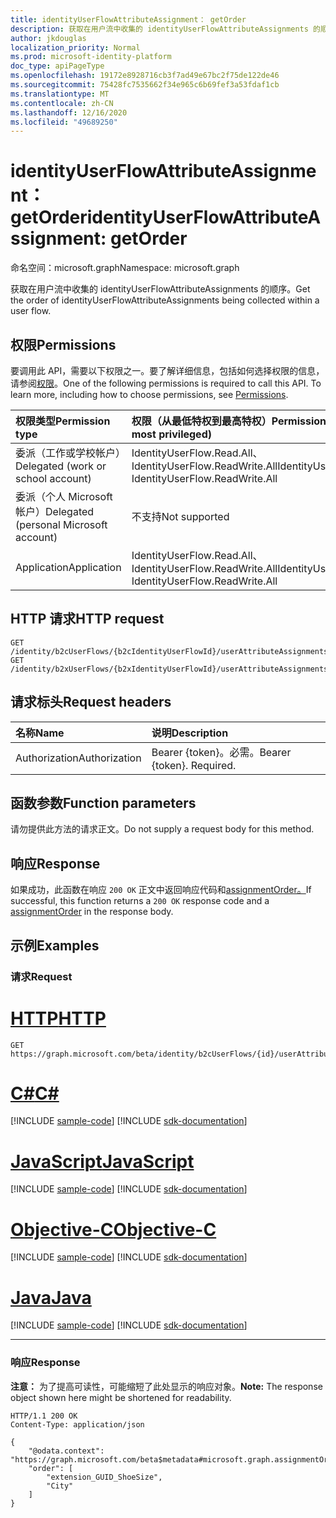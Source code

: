 ```yaml
---
title: identityUserFlowAttributeAssignment： getOrder
description: 获取在用户流中收集的 identityUserFlowAttributeAssignments 的顺序。
author: jkdouglas
localization_priority: Normal
ms.prod: microsoft-identity-platform
doc_type: apiPageType
ms.openlocfilehash: 19172e8928716cb3f7ad49e67bc2f75de122de46
ms.sourcegitcommit: 75428fc7535662f34e965c6b69fef3a53fdaf1cb
ms.translationtype: MT
ms.contentlocale: zh-CN
ms.lasthandoff: 12/16/2020
ms.locfileid: "49689250"
---
```

# <a name="identityuserflowattributeassignment-getorder"></a><span data-ttu-id="61d9f-103">identityUserFlowAttributeAssignment： getOrder</span><span class="sxs-lookup"><span data-stu-id="61d9f-103">identityUserFlowAttributeAssignment: getOrder</span></span>

<span data-ttu-id="61d9f-104">命名空间：microsoft.graph</span><span class="sxs-lookup"><span data-stu-id="61d9f-104">Namespace: microsoft.graph</span></span>

<span data-ttu-id="61d9f-105">获取在用户流中收集的 identityUserFlowAttributeAssignments 的顺序。</span><span class="sxs-lookup"><span data-stu-id="61d9f-105">Get the order of identityUserFlowAttributeAssignments being collected within a user flow.</span></span>

## <a name="permissions"></a><span data-ttu-id="61d9f-106">权限</span><span class="sxs-lookup"><span data-stu-id="61d9f-106">Permissions</span></span>

<span data-ttu-id="61d9f-p101">要调用此 API，需要以下权限之一。要了解详细信息，包括如何选择权限的信息，请参阅[权限](/graph/permissions-reference)。</span><span class="sxs-lookup"><span data-stu-id="61d9f-p101">One of the following permissions is required to call this API. To learn more, including how to choose permissions, see [Permissions](/graph/permissions-reference).</span></span>

|<span data-ttu-id="61d9f-109">权限类型</span><span class="sxs-lookup"><span data-stu-id="61d9f-109">Permission type</span></span>|<span data-ttu-id="61d9f-110">权限（从最低特权到最高特权）</span><span class="sxs-lookup"><span data-stu-id="61d9f-110">Permissions (from least to most privileged)</span></span>|
|:---|:---|
|<span data-ttu-id="61d9f-111">委派（工作或学校帐户）</span><span class="sxs-lookup"><span data-stu-id="61d9f-111">Delegated (work or school account)</span></span>|<span data-ttu-id="61d9f-112">IdentityUserFlow.Read.All、IdentityUserFlow.ReadWrite.All</span><span class="sxs-lookup"><span data-stu-id="61d9f-112">IdentityUserFlow.Read.All, IdentityUserFlow.ReadWrite.All</span></span>|
|<span data-ttu-id="61d9f-113">委派（个人 Microsoft 帐户）</span><span class="sxs-lookup"><span data-stu-id="61d9f-113">Delegated (personal Microsoft account)</span></span>|<span data-ttu-id="61d9f-114">不支持</span><span class="sxs-lookup"><span data-stu-id="61d9f-114">Not supported</span></span>|
|<span data-ttu-id="61d9f-115">Application</span><span class="sxs-lookup"><span data-stu-id="61d9f-115">Application</span></span>|<span data-ttu-id="61d9f-116">IdentityUserFlow.Read.All、IdentityUserFlow.ReadWrite.All</span><span class="sxs-lookup"><span data-stu-id="61d9f-116">IdentityUserFlow.Read.All, IdentityUserFlow.ReadWrite.All</span></span>|

## <a name="http-request"></a><span data-ttu-id="61d9f-117">HTTP 请求</span><span class="sxs-lookup"><span data-stu-id="61d9f-117">HTTP request</span></span>

<!-- {
  "blockType": "ignored"
}
-->

``` http
GET /identity/b2cUserFlows/{b2cIdentityUserFlowId}/userAttributeAssignments/getOrder
GET /identity/b2xUserFlows/{b2xIdentityUserFlowId}/userAttributeAssignments/getOrder
```

## <a name="request-headers"></a><span data-ttu-id="61d9f-118">请求标头</span><span class="sxs-lookup"><span data-stu-id="61d9f-118">Request headers</span></span>

|<span data-ttu-id="61d9f-119">名称</span><span class="sxs-lookup"><span data-stu-id="61d9f-119">Name</span></span>|<span data-ttu-id="61d9f-120">说明</span><span class="sxs-lookup"><span data-stu-id="61d9f-120">Description</span></span>|
|:---|:---|
|<span data-ttu-id="61d9f-121">Authorization</span><span class="sxs-lookup"><span data-stu-id="61d9f-121">Authorization</span></span>|<span data-ttu-id="61d9f-p102">Bearer {token}。必需。</span><span class="sxs-lookup"><span data-stu-id="61d9f-p102">Bearer {token}. Required.</span></span>|

## <a name="function-parameters"></a><span data-ttu-id="61d9f-124">函数参数</span><span class="sxs-lookup"><span data-stu-id="61d9f-124">Function parameters</span></span>

<span data-ttu-id="61d9f-125">请勿提供此方法的请求正文。</span><span class="sxs-lookup"><span data-stu-id="61d9f-125">Do not supply a request body for this method.</span></span>

## <a name="response"></a><span data-ttu-id="61d9f-126">响应</span><span class="sxs-lookup"><span data-stu-id="61d9f-126">Response</span></span>

<span data-ttu-id="61d9f-127">如果成功，此函数在响应 `200 OK` 正文中返回响应代码和[assignmentOrder。](../resources/assignmentorder.md)</span><span class="sxs-lookup"><span data-stu-id="61d9f-127">If successful, this function returns a `200 OK` response code and a [assignmentOrder](../resources/assignmentorder.md) in the response body.</span></span>

## <a name="examples"></a><span data-ttu-id="61d9f-128">示例</span><span class="sxs-lookup"><span data-stu-id="61d9f-128">Examples</span></span>

### <a name="request"></a><span data-ttu-id="61d9f-129">请求</span><span class="sxs-lookup"><span data-stu-id="61d9f-129">Request</span></span>


# <a name="http"></a>[<span data-ttu-id="61d9f-130">HTTP</span><span class="sxs-lookup"><span data-stu-id="61d9f-130">HTTP</span></span>](#tab/http)
<!-- {
  "blockType": "request",
  "name": "identityuserflowattributeassignment_getorder"
}
-->

``` http
GET https://graph.microsoft.com/beta/identity/b2cUserFlows/{id}/userAttributeAssignments/getOrder
```
# <a name="c"></a>[<span data-ttu-id="61d9f-131">C#</span><span class="sxs-lookup"><span data-stu-id="61d9f-131">C#</span></span>](#tab/csharp)
[!INCLUDE [sample-code](../includes/snippets/csharp/identityuserflowattributeassignment-getorder-csharp-snippets.md)]
[!INCLUDE [sdk-documentation](../includes/snippets/snippets-sdk-documentation-link.md)]

# <a name="javascript"></a>[<span data-ttu-id="61d9f-132">JavaScript</span><span class="sxs-lookup"><span data-stu-id="61d9f-132">JavaScript</span></span>](#tab/javascript)
[!INCLUDE [sample-code](../includes/snippets/javascript/identityuserflowattributeassignment-getorder-javascript-snippets.md)]
[!INCLUDE [sdk-documentation](../includes/snippets/snippets-sdk-documentation-link.md)]

# <a name="objective-c"></a>[<span data-ttu-id="61d9f-133">Objective-C</span><span class="sxs-lookup"><span data-stu-id="61d9f-133">Objective-C</span></span>](#tab/objc)
[!INCLUDE [sample-code](../includes/snippets/objc/identityuserflowattributeassignment-getorder-objc-snippets.md)]
[!INCLUDE [sdk-documentation](../includes/snippets/snippets-sdk-documentation-link.md)]

# <a name="java"></a>[<span data-ttu-id="61d9f-134">Java</span><span class="sxs-lookup"><span data-stu-id="61d9f-134">Java</span></span>](#tab/java)
[!INCLUDE [sample-code](../includes/snippets/java/identityuserflowattributeassignment-getorder-java-snippets.md)]
[!INCLUDE [sdk-documentation](../includes/snippets/snippets-sdk-documentation-link.md)]

---


### <a name="response"></a><span data-ttu-id="61d9f-135">响应</span><span class="sxs-lookup"><span data-stu-id="61d9f-135">Response</span></span>

<span data-ttu-id="61d9f-136">**注意：** 为了提高可读性，可能缩短了此处显示的响应对象。</span><span class="sxs-lookup"><span data-stu-id="61d9f-136">**Note:** The response object shown here might be shortened for readability.</span></span>
<!-- {
  "blockType": "response",
  "truncated": true,
  "@odata.type": "microsoft.graph.assignmentOrder"
}
-->

``` http
HTTP/1.1 200 OK
Content-Type: application/json

{
    "@odata.context": "https://graph.microsoft.com/beta$metadata#microsoft.graph.assignmentOrder",
    "order": [
        "extension_GUID_ShoeSize",
        "City"
    ]
}
```
